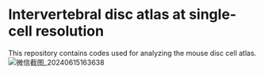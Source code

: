 # Intervertebral disc atlas at single-cell resolution
This repository contains codes used for analyzing the mouse disc cell atlas.
![微信截图_20240615163638](https://github.com/hejian41/mouse_IVD/assets/38309419/0c66129e-2415-47a5-9cac-1567404035a0)
